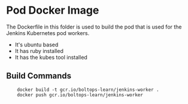 # Pod Docker Image

The Dockerfile in this folder is used to build the pod that is used for the Jenkins Kubernetes pod workers.

* It's ubuntu based
* It has ruby installed
* It has the kubes tool installed

## Build Commands

		docker build -t gcr.io/boltops-learn/jenkins-worker .
		docker push gcr.io/boltops-learn/jenkins-worker
